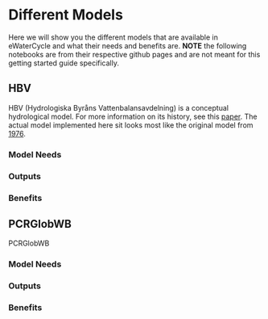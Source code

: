 # Different Models

Here we will show you the different models that are available in eWaterCycle and what their needs and benefits are.
**NOTE** the following notebooks are from their respective github pages and are not meant for this getting started guide specifically.

## HBV 

HBV (Hydrologiska Byråns Vattenbalansavdelning) is a conceptual hydrological model. For more information on its history, see this [paper](https://hess.copernicus.org/articles/26/1371/2022/).
The actual model implemented here sit looks most like the original model from [1976](https://urn.kb.se/resolve?urn=urn:nbn:se:smhi:diva-5738).

### Model Needs


### Outputs


### Benefits



## PCRGlobWB 

PCRGlobWB

### Model Needs


### Outputs


### Benefits



